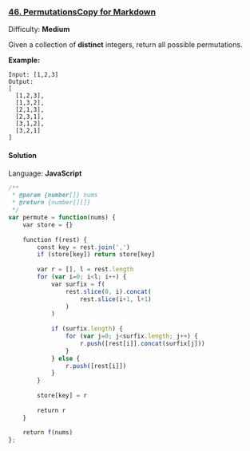 ### [46\. PermutationsCopy for Markdown](https://leetcode.com/problems/permutations/)

Difficulty: **Medium**


Given a collection of **distinct** integers, return all possible permutations.

**Example:**

```
Input: [1,2,3]
Output:
[
  [1,2,3],
  [1,3,2],
  [2,1,3],
  [2,3,1],
  [3,1,2],
  [3,2,1]
]
```


#### Solution

Language: **JavaScript**

```javascript
/**
 * @param {number[]} nums
 * @return {number[][]}
 */
var permute = function(nums) {
    var store = {}
    
    function f(rest) {
        const key = rest.join(',')
        if (store[key]) return store[key]
​
        var r = [], l = rest.length
        for (var i=0; i<l; i++) {
            var surfix = f(
                rest.slice(0, i).concat(
                    rest.slice(i+1, l+1)
                )
            )
            
            if (surfix.length) {
                for (var j=0; j<surfix.length; j++) {
                    r.push([rest[i]].concat(surfix[j]))
                }
            } else {
                r.push([rest[i]])
            }
        }
​
        store[key] = r
​
        return r
    }
    
    return f(nums)
};
```